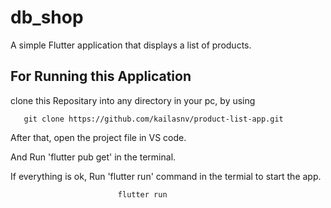 # db_shop

A simple Flutter application that displays a list of products.

## For Running this Application
clone this Repositary into any directory in your pc, by using

       git clone https://github.com/kailasnv/product-list-app.git

After that, open the project file in VS code.

And Run 'flutter pub get' in the terminal.

If everything is ok, Run 'flutter run' command in the termial to start the app.

                            flutter run
  
        



 
